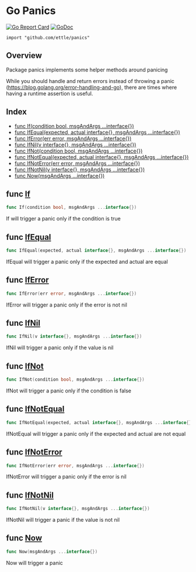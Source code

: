 
# Go Panics

[![Go Report Card](https://goreportcard.com/badge/github.com/ettle/panics)](https://goreportcard.com/report/github.com/ettle/panics)
[![GoDoc](https://godoc.org/github.com/ettle/panics?status.svg)](https://pkg.go.dev/github.com/ettle/panics)

`import "github.com/ettle/panics"`

## <a name="pkg-overview">Overview</a>
Package panics implements some helper methods around panicing

While you should handle and return errors instead of throwing a panic
(<a href="https://blog.golang.org/error-handling-and-go">https://blog.golang.org/error-handling-and-go</a>), there are times where
having a runtime assertion is useful.




## <a name="pkg-index">Index</a>
* [func If(condition bool, msgAndArgs ...interface{})](#If)
* [func IfEqual(expected, actual interface{}, msgAndArgs ...interface{})](#IfEqual)
* [func IfError(err error, msgAndArgs ...interface{})](#IfError)
* [func IfNil(v interface{}, msgAndArgs ...interface{})](#IfNil)
* [func IfNot(condition bool, msgAndArgs ...interface{})](#IfNot)
* [func IfNotEqual(expected, actual interface{}, msgAndArgs ...interface{})](#IfNotEqual)
* [func IfNotError(err error, msgAndArgs ...interface{})](#IfNotError)
* [func IfNotNil(v interface{}, msgAndArgs ...interface{})](#IfNotNil)
* [func Now(msgAndArgs ...interface{})](#Now)





## <a name="If">func</a> [If](./panics.go#L14)
``` go
func If(condition bool, msgAndArgs ...interface{})
```
If will trigger a panic only if the condition is true



## <a name="IfEqual">func</a> [IfEqual](./panics.go#L58)
``` go
func IfEqual(expected, actual interface{}, msgAndArgs ...interface{})
```
IfEqual will trigger a panic only if the expected and actual are equal



## <a name="IfError">func</a> [IfError](./panics.go#L28)
``` go
func IfError(err error, msgAndArgs ...interface{})
```
IfError will trigger a panic only if the error is not nil



## <a name="IfNil">func</a> [IfNil](./panics.go#L42)
``` go
func IfNil(v interface{}, msgAndArgs ...interface{})
```
IfNil will trigger a panic only if the value is nil



## <a name="IfNot">func</a> [IfNot](./panics.go#L21)
``` go
func IfNot(condition bool, msgAndArgs ...interface{})
```
IfNot will trigger a panic only if the condition is false



## <a name="IfNotEqual">func</a> [IfNotEqual](./panics.go#L66)
``` go
func IfNotEqual(expected, actual interface{}, msgAndArgs ...interface{})
```
IfNotEqual will trigger a panic only if the expected and actual are not equal



## <a name="IfNotError">func</a> [IfNotError](./panics.go#L35)
``` go
func IfNotError(err error, msgAndArgs ...interface{})
```
IfNotError will trigger a panic only if the error is nil



## <a name="IfNotNil">func</a> [IfNotNil](./panics.go#L50)
``` go
func IfNotNil(v interface{}, msgAndArgs ...interface{})
```
IfNotNil will trigger a panic if the value is not nil



## <a name="Now">func</a> [Now](./panics.go#L9)
``` go
func Now(msgAndArgs ...interface{})
```
Now will trigger a panic








